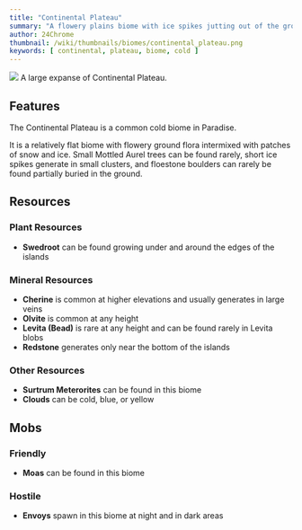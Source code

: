 ```yaml
---
title: "Continental Plateau"
summary: "A flowery plains biome with ice spikes jutting out of the ground"
author: 24Chrome
thumbnail: /wiki/thumbnails/biomes/continental_plateau.png
keywords: [ continental, plateau, biome, cold ]
---
```


<img src="/wiki/biomes/continental_plateau.png">
A large expanse of Continental Plateau.

## Features
The Continental Plateau is a common cold biome in Paradise. 

It is a relatively flat biome with flowery ground flora intermixed with patches of snow and ice.
Small Mottled Aurel trees can be found rarely, short ice spikes generate in small clusters, and floestone boulders can rarely be found partially buried in the ground. 


## Resources

### Plant Resources
* **Swedroot** can be found growing under and around the edges of the islands

### Mineral Resources
* **Cherine** is common at higher elevations and usually generates in large veins
* **Olvite** is common at any height
* **Levita (Bead)** is rare at any height and can be found rarely in Levita blobs
* **Redstone** generates only near the bottom of the islands

### Other Resources
* **Surtrum Meterorites** can be found in this biome
* **Clouds** can be cold, blue, or yellow

## Mobs

### Friendly
* **Moas** can be found in this biome


### Hostile
* **Envoys** spawn in this biome at night and in dark areas



